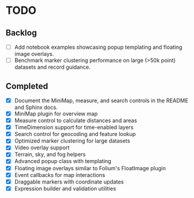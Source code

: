 # TODO

## Backlog

- [ ] Add notebook examples showcasing popup templating and floating image overlays.
- [ ] Benchmark marker clustering performance on large (>50k point) datasets and record guidance.

## Completed

- [x] Document the MiniMap, measure, and search controls in the README and Sphinx docs.
- [x] MiniMap plugin for overview map
- [x] Measure control to calculate distances and areas
- [x] TimeDimension support for time-enabled layers
- [x] Search control for geocoding and feature lookup
- [x] Optimized marker clustering for large datasets
- [x] Video overlay support
- [x] Terrain, sky, and fog helpers
- [x] Advanced popup class with templating
- [x] Floating image overlays similar to Folium's FloatImage plugin
- [x] Event callbacks for map interactions
- [x] Draggable markers with coordinate updates
- [x] Expression builder and validation utilities
